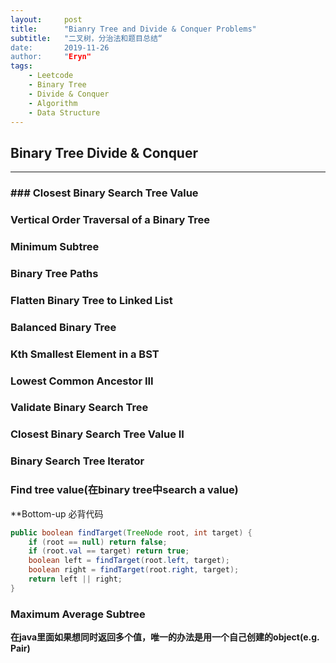 ```yaml
---
layout:     post
title:      "Bianry Tree and Divide & Conquer Problems"
subtitle:   "二叉树，分治法和题目总结“
date:       2019-11-26
author:     "Eryn"
tags:
    - Leetcode
    - Binary Tree
    - Divide & Conquer
    - Algorithm
    - Data Structure
---
```



## Binary Tree Divide & Conquer
-----------------------

### ### Closest Binary Search Tree Value
### Vertical Order Traversal of a Binary Tree
### Minimum Subtree
### Binary Tree Paths
### Flatten Binary Tree to Linked List
### Balanced Binary Tree
### Kth Smallest Element in a BST
### Lowest Common Ancestor III
### Validate Binary Search Tree
### Closest Binary Search Tree Value II
### Binary Search Tree Iterator


### Find tree value(在binary tree中search a value)
**Bottom-up 必背代码     
```java
public boolean findTarget(TreeNode root, int target) {
    if (root == null) return false;
    if (root.val == target) return true;
    boolean left = findTarget(root.left, target);
    boolean right = findTarget(root.right, target);
    return left || right;
}
```

### Maximum Average Subtree
**在java里面如果想同时返回多个值，唯一的办法是用一个自己创建的object(e.g. Pair)**

